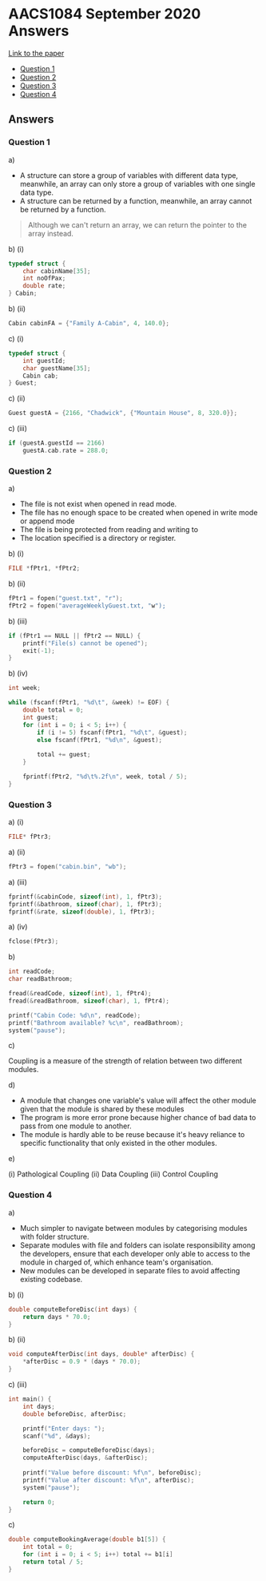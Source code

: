 <!-- @import "[TOC]" {cmd="toc" depthFrom=1 depthTo=6 orderedList=false} -->

# AACS1084 September 2020 Answers

[Link to the paper](https://eprints.tarc.edu.my/16223/1/AACS1084.pdf)

- [Question 1](#question-1)
- [Question 2](#question-2)
- [Question 3](#question-3)
- [Question 4](#question-4)

## Answers

### Question 1

a) 

- A structure can store a group of variables with different data type, meanwhile, an array can only store a group of variables with one single data type.
- A structure can be returned by a function, meanwhile, an array cannot be returned by a function.

> Although we can't return an array, we can return the pointer to the array instead.  

b) (i)

```c
typedef struct {
	char cabinName[35];
	int noOfPax;
	double rate;
} Cabin;
```

b) (ii)

```c
Cabin cabinFA = {"Family A-Cabin", 4, 140.0};
```

c) (i)

```c
typedef struct {
	int guestId;
	char guestName[35];
	Cabin cab;
} Guest;
```

c) (ii)

```c
Guest guestA = {2166, "Chadwick", {"Mountain House", 8, 320.0}};
```

c) (iii)

```c
if (guestA.guestId == 2166) 
	guestA.cab.rate = 288.0;
```

### Question 2

a)

- The file is not exist when opened in read mode.
- The file has no enough space to be created when opened in write mode or append mode
- The file is being protected from reading and writing to
- The location specified is a directory or register.

b) (i)

```c
FILE *fPtr1, *fPtr2;
```

b) (ii)

```c
fPtr1 = fopen("guest.txt", "r");
fPtr2 = fopen("averageWeeklyGuest.txt, "w");
```

b) (iii)

```c
if (fPtr1 == NULL || fPtr2 == NULL) {
	printf("File(s) cannot be opened");
	exit(-1);	
}
```

b) (iv)

```c
int week;

while (fscanf(fPtr1, "%d\t", &week) != EOF) {
	double total = 0;
	int guest;
	for (int i = 0; i < 5; i++) {
		if (i != 5) fscanf(fPtr1, "%d\t", &guest);
		else fscanf(fPtr1, "%d\n", &guest);
		
		total += guest;
	}

	fprintf(fPtr2, "%d\t%.2f\n", week, total / 5);
}
```

### Question 3

a) (i)

```c
FILE* fPtr3;
```

a) (ii)

```c
fPtr3 = fopen("cabin.bin", "wb");
```

a) (iii)

```c
fprintf(&cabinCode, sizeof(int), 1, fPtr3);
fprintf(&bathroom, sizeof(char), 1, fPtr3);
fprintf(&rate, sizeof(double), 1, fPtr3);
```

a) (iv)

```c
fclose(fPtr3);
```

b)

```c
int readCode;
char readBathroom;

fread(&readCode, sizeof(int), 1, fPtr4);
fread(&readBathroom, sizeof(char), 1, fPtr4);

printf("Cabin Code: %d\n", readCode);
printf("Bathroom available? %c\n", readBathroom);
system("pause");
```

c)

Coupling is a measure of the strength of relation between two different modules. 

d)

- A module that changes one variable's value will affect the other module given that the module is shared by these modules
- The program is more error prone because higher chance of bad data to pass from one module to another.
- The module is hardly able to be reuse because it's heavy reliance to specific functionality that only existed in the other modules.

e) 

(i) Pathological Coupling
(ii) Data Coupling
(iii) Control Coupling

### Question 4

a)

- Much simpler to navigate between modules by categorising modules with folder structure.
- Separate modules with file and folders can isolate responsibility among the developers, ensure that each developer only able to access to the module in charged of, which enhance team's organisation.
- New modules can be developed in separate files to avoid affecting existing codebase.


b) (i)

```c
double computeBeforeDisc(int days) {
	return days * 70.0;
}
```

b) (ii)

```c
void computeAfterDisc(int days, double* afterDisc) {
	*afterDisc = 0.9 * (days * 70.0);
}
```

c) (iii)

```c
int main() {
	int days;
	double beforeDisc, afterDisc;

	printf("Enter days: ");
	scanf("%d", &days);

	beforeDisc = computeBeforeDisc(days);
	computeAfterDisc(days, &afterDisc);
	
	printf("Value before discount: %f\n", beforeDisc);
	printf("Value after discount: %f\n", afterDisc);
	system("pause");

	return 0;
}
```

c) 

```c
double computeBookingAverage(double b1[5]) {
	int total = 0;
	for (int i = 0; i < 5; i++) total += b1[i]
	return total / 5;
}
```
